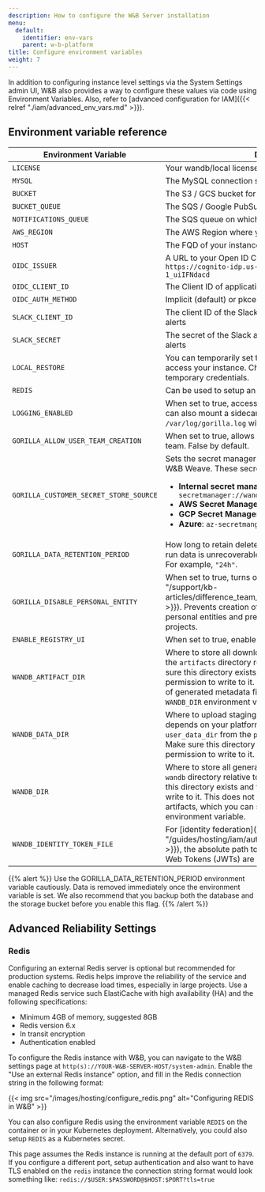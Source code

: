 ```yaml
---
description: How to configure the W&B Server installation
menu:
  default:
    identifier: env-vars
    parent: w-b-platform
title: Configure environment variables
weight: 7
---
```


In addition to configuring instance level settings via the System Settings admin UI, W&B also provides a way to configure these values via code using Environment Variables. Also, refer to [advanced configuration for IAM]({{< relref "./iam/advanced_env_vars.md" >}}).

## Environment variable reference

| Environment Variable             | Description                                                                                                                                                                              |
|----------------------------------|------------------------------------------------------------------------------------------------------------------------------------------------------------------------------------------|
| `LICENSE`                          | Your wandb/local license                                                                                                                                                                 |
| `MYSQL`                            | The MySQL connection string                                                                                                                                                              |
| `BUCKET`                           | The S3 / GCS bucket for storing data                                                                                                                                                     |
| `BUCKET_QUEUE`                     | The SQS / Google PubSub queue for object creation events                                                                                                                                 |
| `NOTIFICATIONS_QUEUE`              | The SQS queue on which to publish run events                                                                                                                                             |
| `AWS_REGION`                       | The AWS Region where your bucket lives                                                                                                                                                   |
| `HOST`                             | The FQD of your instance, that is `https://my.domain.net`                                                                                                       |
| `OIDC_ISSUER`                      | A URL to your Open ID Connect identity provider, that is `https://cognito-idp.us-east-1.amazonaws.com/us-east-1_uiIFNdacd` |
| `OIDC_CLIENT_ID`                   | The Client ID of application in your identity provider                                                                                                                                   |
| `OIDC_AUTH_METHOD`                 | Implicit (default) or pkce, see below for more context                                                                                                                                   |
| `SLACK_CLIENT_ID`                  | The client ID of the Slack application you want to use for alerts                                                                                                                        |
| `SLACK_SECRET`                     | The secret of the Slack application you want to use for alerts                                                                                                                           |
| `LOCAL_RESTORE`                    | You can temporarily set this to true if you're unable to access your instance. Check the logs from the container for temporary credentials.                                              |
| `REDIS`                            | Can be used to setup an external REDIS instance with W&B.                                                                                                                                |
| `LOGGING_ENABLED`                  | When set to true, access logs are streamed to stdout. You can also mount a sidecar container and tail `/var/log/gorilla.log` without setting this variable.                              |
| `GORILLA_ALLOW_USER_TEAM_CREATION` | When set to true, allows non-admin users to create a new team. False by default.                                                                                                         |
| `GORILLA_CUSTOMER_SECRET_STORE_SOURCE` | Sets the secret manager for storing team secrets used by W&B Weave. These secret managers are supported: <ul><li><b>Internal secret manager</b> (default): <code>k8s-secretmanager://wandb-secret</code></li><li><b>AWS Secret Manager</b>: <code>aws-secretmanager</code></li><li><b>GCP Secret Manager</b>: <code>gcp-secretmanager</code></li><li><b>Azure</b>: <code>az-secretmanger</code></li><ul>  |
| `GORILLA_DATA_RETENTION_PERIOD`    | How long to retain deleted data from runs in hours. Deleted run data is unrecoverable. Append an `h` to the input value. For example, `"24h"`. |
| `GORILLA_DISABLE_PERSONAL_ENTITY`  | When set to true, turns off [personal entities]({{< relref "/support/kb-articles/difference_team_entity_user_entity_mean_me.md" >}}). Prevents creation of new personal projects in their personal entities and prevents writing to existing personal projects. |
| `ENABLE_REGISTRY_UI`               | When set to true, enables the new W&B Registry UI.            |
| `WANDB_ARTIFACT_DIR`               | Where to store all downloaded artifacts. If unset, defaults to the `artifacts` directory relative to your training script. Make sure this directory exists and the running user has permission to write to it. This does not control the location of generated metadata files, which you can set using the `WANDB_DIR` environment variable. |
| `WANDB_DATA_DIR`                   | Where to upload staging artifacts. The default location depends on your platform, because it uses the value of `user_data_dir` from the `platformdirs` Python package. Make sure this directory exists and the running user has permission to write to it. |
| `WANDB_DIR`                        | Where to store all generated files. If unset, defaults to the `wandb` directory relative to your training script. Make sure this directory exists and the running user has permission to write to it. This does not control the location of downloaded artifacts, which you can set using the `WANDB_ARTIFACT_DIR` environment variable. |
| `WANDB_IDENTITY_TOKEN_FILE`        | For [identity federation]({{< relref "/guides/hosting/iam/authentication/identity_federation.md" >}}), the absolute path to the local directory where Java Web Tokens (JWTs) are stored. |
{{% alert %}}
Use the GORILLA_DATA_RETENTION_PERIOD environment variable cautiously. Data is removed immediately once the environment variable is set. We also recommend that you backup both the database and the storage bucket before you enable this flag.
{{% /alert %}}

## Advanced Reliability Settings

### Redis

Configuring an external Redis server is optional but recommended for production systems. Redis helps improve the reliability of the service and enable caching to decrease load times, especially in large projects. Use a managed Redis service such ElastiCache with high availability (HA) and the following specifications:

- Minimum 4GB of memory, suggested 8GB
- Redis version 6.x
- In transit encryption
- Authentication enabled

To configure the Redis instance with W&B, you can navigate to the W&B settings page at `http(s)://YOUR-W&B-SERVER-HOST/system-admin`. Enable the "Use an external Redis instance" option, and fill in the Redis connection string in the following format:

{{< img src="/images/hosting/configure_redis.png" alt="Configuring REDIS in W&B" >}}

You can also configure Redis using the environment variable `REDIS` on the container or in your Kubernetes deployment. Alternatively, you could also setup `REDIS` as a Kubernetes secret.

This page assumes the Redis instance is running at the default port of `6379`. If you configure a different port, setup authentication and also want to have TLS enabled on the `redis` instance the connection string format would look something like: `redis://$USER:$PASSWORD@$HOST:$PORT?tls=true`
